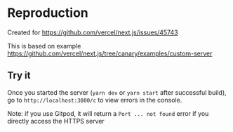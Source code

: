 # Reproduction

Created for https://github.com/vercel/next.js/issues/45743

This is based on example https://github.com/vercel/next.js/tree/canary/examples/custom-server

## Try it

Once you started the server (`yarn dev` or `yarn start` after successful build), go to `http://localhost:3000/c` to view errors in the console.

Note: if you use Gitpod, it will return a `Port ... not found` error if you directly access the HTTPS server